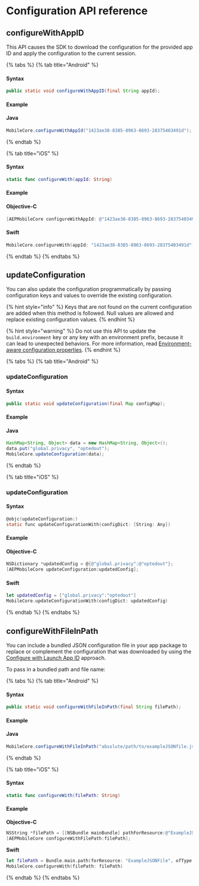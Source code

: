 # Configuration API reference

## configureWithAppID

This API causes the SDK to download the configuration for the provided app ID and apply the configuration to the current session.

{% tabs %}
{% tab title="Android" %}
#### Syntax

```java
public static void configureWithAppID(final String appId);
```

#### Example

#### Java

```java
MobileCore.configureWithAppId("1423ae38-8385-8963-8693-28375403491d");
```
{% endtab %}

{% tab title="iOS" %}
#### Syntax

```swift
static func configureWith(appId: String)
```

#### Example

#### Objective-C

```objectivec
[AEPMobileCore configureWithAppId: @"1423ae38-8385-8963-8693-28375403491d"];
```

#### Swift

```swift
MobileCore.configureWith(appId: "1423ae38-8385-8963-8693-28375403491d")
```
{% endtab %}
{% endtabs %}

## updateConfiguration

You can also update the configuration programmatically by passing configuration keys and values to override the existing configuration.

{% hint style="info" %}
Keys that are not found on the current configuration are added when this method is followed. Null values are allowed and replace existing configuration values.
{% endhint %}

{% hint style="warning" %}
Do not use this API to update the `build.environment` key or any key with an environment prefix, because it can lead to unexpected behaviors. For more information, read [Environment-aware configuration properties](./#environment-aware-configuration-properties).
{% endhint %}

{% tabs %}
{% tab title="Android" %}
### updateConfiguration <a id="updateConfiguration"></a>

#### Syntax

```java
public static void updateConfiguration(final Map configMap);
```

#### Example

#### Java

```java
HashMap<String, Object> data = new HashMap<String, Object>();
data.put("global.privacy", "optedout");
MobileCore.updateConfiguration(data);
```
{% endtab %}

{% tab title="iOS" %}
### updateConfiguration

#### Syntax

```objectivec
@objc(updateConfiguration:)
static func updateConfigurationWith(configDict: [String: Any])
```

#### Example

#### Objective-C

```objectivec
NSDictionary *updatedConfig = @{@"global.privacy":@"optedout"};
[AEPMobileCore updateConfiguration:updatedConfig];
```

#### Swift

```swift
let updatedConfig = ["global.privacy":"optedout"]
MobileCore.updateConfigurationWith(configDict: updatedConfig)
```
{% endtab %}
{% endtabs %}

## configureWithFileInPath

You can include a bundled JSON configuration file in your app package to replace or complement the configuration that was downloaded by using the [Configure with Launch App ID](./#configure-with-launch-app-id) approach.

To pass in a bundled path and file name:

{% tabs %}
{% tab title="Android" %}
#### Syntax

```java
public static void configureWithFileInPath(final String filePath);
```

#### Example

#### Java

```java
MobileCore.configureWithFileInPath("absolute/path/to/exampleJSONfile.json");
```
{% endtab %}

{% tab title="iOS" %}
#### Syntax

```swift
static func configureWith(filePath: String)
```

#### Example

**Objective-C**

```objectivec
NSString *filePath = [[NSBundle mainBundle] pathForResource:@"ExampleJSONFile"ofType:@"json"];
[AEPMobileCore configureWithFilePath:filePath];
```

**Swift**

```swift
let filePath = Bundle.main.path(forResource: "ExampleJSONFile", ofType: "json")
MobileCore.configureWith(filePath: filePath)
```
{% endtab %}
{% endtabs %}

